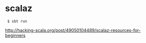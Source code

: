 # scalaz

 ```
  $ sbt run
  ```
  http://hacking-scala.org/post/49050104489/scalaz-resources-for-beginners
